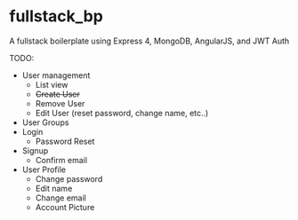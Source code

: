 fullstack_bp
============

A fullstack boilerplate using Express 4, MongoDB, AngularJS, and JWT Auth


TODO:
* User management
  - List view
  - ~~Create User~~
  - Remove User
  - Edit User (reset password, change name, etc..)
* User Groups
* Login
  - Password Reset
* Signup
  - Confirm email
* User Profile
  - Change password
  - Edit name
  - Change email
  - Account Picture

